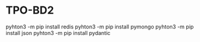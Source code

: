 # TPO-BD2
pyhton3 -m pip install redis
pyhton3 -m pip install pymongo
pyhton3 -m pip install json
pyhton3 -m pip install pydantic